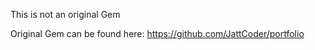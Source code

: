 This is not an original Gem

Original Gem can be found here:
https://github.com/JattCoder/portfolio
